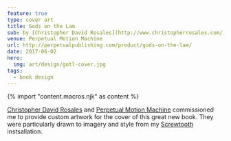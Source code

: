 ```yaml
---
feature: true
type: cover art
title: Gods on the Lam
sub: by [Christopher David Rosales](http://www.christopherrosales.com/)
venue: Perpetual Motion Machine
url: http://perpetualpublishing.com/product/gods-on-the-lam/
date: 2017-06-02
hero:
  img: art/design/gotl-cover.jpg
tags:
  - book design
---
```


{% import "content.macros.njk" as content %}

[Christopher David Rosales](http://www.christopherrosales.com/)
and
[Perpetual Motion Machine](http://perpetualpublishing.com/product/gods-on-the-lam/)
commissioned me
to provide custom artwork
for the cover of this great new book.
They were particularly drawn
to imagery and style
from my [Screwtooth](http://mia.hexxie.com:8080/2019/01/10/screwtooth/)
instsallation.
